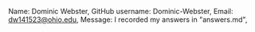 Name: Dominic Webster, 
GitHub username: Dominic-Webster, 
Email: dw141523@ohio.edu, 
Message: I recorded my answers in "answers.md", 